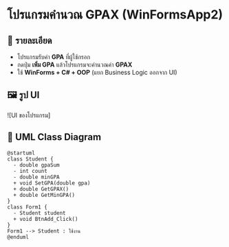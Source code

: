 ﻿# โปรแกรมคำนวณ GPAX (WinFormsApp2)
## 📌 รายละเอียด
- โปรแกรมรับค่า **GPA** ที่ผู้ใช้กรอก
- กดปุ่ม **เพิ่ม GPA** แล้วโปรแกรมจะคำนวณค่า **GPAX**
- ใช้ **WinForms + C# + OOP** (แยก Business Logic ออกจาก UI)

## 🖼 รูป UI
![UI ของโปรแกรม]

## 📌 UML Class Diagram
```plantuml
@startuml
class Student {
  - double gpaSum
  - int count
  - double minGPA
  + void SetGPA(double gpa)
  + double GetGPAX()
  + double GetMinGPA()
}
class Form1 {
  - Student student
  + void BtnAdd_Click()
}
Form1 --> Student : ใช้งาน
@enduml
